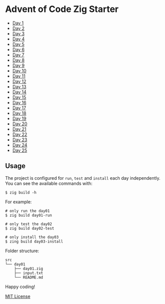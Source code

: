 # Advent of Code Zig Starter

- [Day 1](src/day01)
- [Day 2](src/day02)
- [Day 3](src/day03)
- [Day 4](src/day04)
- [Day 5](src/day05)
- [Day 6](src/day06)
- [Day 7](src/day07)
- [Day 8](src/day08)
- [Day 9](src/day09)
- [Day 10](src/day10)
- [Day 11](src/day11)
- [Day 12](src/day12)
- [Day 13](src/day13)
- [Day 14](src/day14)
- [Day 15](src/day15)
- [Day 16](src/day16)
- [Day 17](src/day17)
- [Day 18](src/day18)
- [Day 19](src/day19)
- [Day 20](src/day20)
- [Day 21](src/day21)
- [Day 22](src/day22)
- [Day 23](src/day23)
- [Day 24](src/day24)
- [Day 25](src/day25)

## Usage

The project is configured for `run`, `test` and `install` each day independently.
You can see the available commands with:

    $ zig build -h

For example:

    # only run the day01
    $ zig build day01-run

    # only test the day02
    $ zig build day02-test

    # only install the day03
    $ zing build day03-install

Folder structure:

    src
    └── day01
        ├── day01.zig
        ├── input.txt
        └── README.md

Happy coding!

[MIT License](LICENSE)
